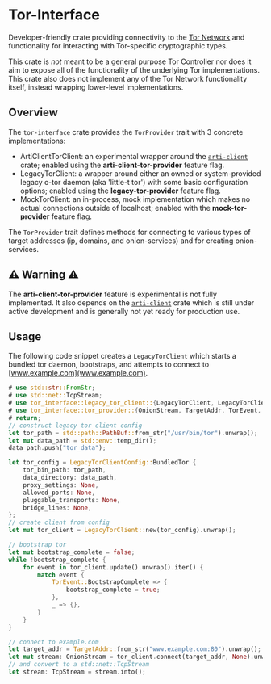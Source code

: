 # Tor-Interface

Developer-friendly crate providing connectivity to the [Tor Network](https://en.wikipedia.org/wiki/Tor_(network)) and functionality for interacting with Tor-specific cryptographic types.

This crate is *not* meant to be a general purpose Tor Controller nor does it aim to expose all of the functionality of the underlying Tor implementations. This crate also does not implement any of the Tor Network functionality itself, instead wrapping lower-level implementations.

## Overview

The `tor-interface` crate provides the `TorProvider` trait with 3 concrete implementations:

- ArtiClientTorClient: an experimental wrapper around the [`arti-client`](https://crates.io/crates/arti-client) crate; enabled using the **arti-client-tor-provider** feature flag.
- LegacyTorClient: a wrapper around either an owned or system-provided legacy c-tor daemon (aka 'little-t tor') with some basic configuration options; enabled using the **legacy-tor-provider** feature flag.
- MockTorClient: an in-process, mock implementation which makes no actual connections outside of localhost; enabled with the **mock-tor-provider** feature flag.

The `TorProvider` trait defines methods for connecting to various types of target addresses (ip, domains, and onion-services) and for creating onion-services.

## ⚠ Warning ⚠

The **arti-client-tor-provider** feature is experimental is not fully implemented. It also depends on the [`arti-client`](https://crates.io/crates/arti-client) crate which is still under active development and is generally not yet ready for production use.

## Usage

The following code snippet creates a `LegacyTorClient` which starts a bundled tor daemon, bootstraps, and attempts to connect to [www.example.com](www.example.com).

```rust
# use std::str::FromStr;
# use std::net::TcpStream;
# use tor_interface::legacy_tor_client::{LegacyTorClient, LegacyTorClientConfig};
# use tor_interface::tor_provider::{OnionStream, TargetAddr, TorEvent, TorProvider};
# return;
// construct legacy tor client config
let tor_path = std::path::PathBuf::from_str("/usr/bin/tor").unwrap();
let mut data_path = std::env::temp_dir();
data_path.push("tor_data");

let tor_config = LegacyTorClientConfig::BundledTor {
    tor_bin_path: tor_path,
    data_directory: data_path,
    proxy_settings: None,
    allowed_ports: None,
    pluggable_transports: None,
    bridge_lines: None,
};
// create client from config
let mut tor_client = LegacyTorClient::new(tor_config).unwrap();

// bootstrap tor
let mut bootstrap_complete = false;
while !bootstrap_complete {
    for event in tor_client.update().unwrap().iter() {
        match event {
            TorEvent::BootstrapComplete => {
                bootstrap_complete = true;
            },
            _ => {},
        }
    }
}

// connect to example.com
let target_addr = TargetAddr::from_str("www.example.com:80").unwrap();
let mut stream: OnionStream = tor_client.connect(target_addr, None).unwrap();
// and convert to a std::net::TcpStream
let stream: TcpStream = stream.into();
```
